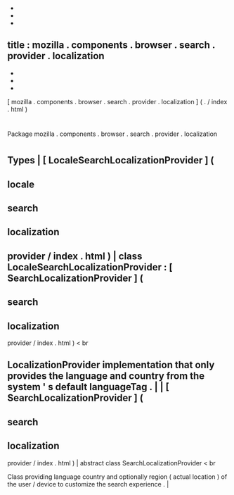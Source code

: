 -
-
-
title
:
mozilla
.
components
.
browser
.
search
.
provider
.
localization
-
-
-
-
[
mozilla
.
components
.
browser
.
search
.
provider
.
localization
]
(
.
/
index
.
html
)
#
#
Package
mozilla
.
components
.
browser
.
search
.
provider
.
localization
#
#
#
Types
|
[
LocaleSearchLocalizationProvider
]
(
-
locale
-
search
-
localization
-
provider
/
index
.
html
)
|
class
LocaleSearchLocalizationProvider
:
[
SearchLocalizationProvider
]
(
-
search
-
localization
-
provider
/
index
.
html
)
<
br
>
LocalizationProvider
implementation
that
only
provides
the
language
and
country
from
the
system
'
s
default
languageTag
.
|
|
[
SearchLocalizationProvider
]
(
-
search
-
localization
-
provider
/
index
.
html
)
|
abstract
class
SearchLocalizationProvider
<
br
>
Class
providing
language
country
and
optionally
region
(
actual
location
)
of
the
user
/
device
to
customize
the
search
experience
.
|
